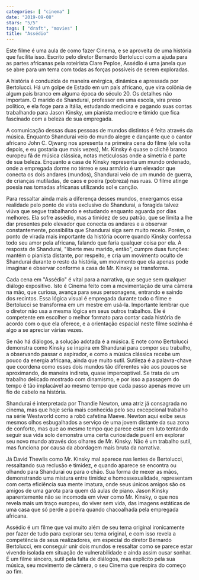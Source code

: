 ```yaml
---
categories: [ "cinema" ]
date: "2019-09-08"
stars: "5/5"
tags: [ "draft", "movies" ]
title: "Assédio"
---
```

Este filme é uma aula de como fazer Cinema, e se aproveita de uma
história que facilita isso. Escrito pelo diretor Bernardo Bertolucci
com a ajuda para as partes africanas pela roteirista Clare Peploe,
Assédio é uma janela que se abre para um tema com todas as forças
possíveis de serem exploradas.

A história é conduzida de maneira enérgica, dinâmica e apressada por
Bertolucci. Há um golpe de Estado em um país africano, que vira colônia
de algum país branco em alguma época do século 20. Os detalhes não
importam. O marido de Shandurai, professor em uma escola, vira preso
político, e ela foge para a Itália, estudando medicina e pagando suas
contas trabalhando para Jason Kinsky, um pianista medíocre e tímido
que fica fascinado com a beleza de sua empregada.

A comunicação dessas duas pessoas de mundos distintos é feita através
da música. Enquanto Shandurai veio do mundo alegre e dançante que o
cantor africano John C. Ojwang nos apresenta na primeira cena do filme
(ele volta depois, e eu gostaria que mais vezes), Mr. Kinsky é quase o
clichê branco europeu fã de música clássica, notas meticulosas onde
a simetria é parte de sua beleza. Enquanto a casa de Kinsky representa
um mundo ordenado, onde a empregada dorme no térreo e seu armário é um
elevador que conecta os dois andares (mundos), Shandurai veio de um mundo
de guerra, de crianças mutiladas, de caos e poeira (pobreza) nas ruas. O
filme atinge poesia nas tomadas africanas utilizando sol e canção.

Para ressaltar ainda mais a diferença desses mundos, enxergamos
essa realidade pelo ponto de vista exclusivo de Shandurai, a foragida
talvez viúva que segue trabalhando e estudando enquanto aguarda por
dias melhores. Ela sofre assédio, mas a timidez de seu patrão, que
se limita a lhe dar presentes pelo elevador que conecta os andares e
a observar constantemente, possibilita que Shandurai siga sem muito
receio. Porém, o ponto de virada mais importante da história ocorre
quando Kinsky confessa todo seu amor pela africana, falando que faria
qualquer coisa por ela. A resposta de Shandurai, "liberte meu marido,
então", cumpre duas funções: mantém o pianista distante, por respeito,
e cria um movimento oculto de Shandurai durante o resto da história,
um movimento que ela apenas pode imaginar e observar conforme a casa de
Mr. Kinsky se transforma.

Cada cena em "Assédio" é vital para a narrativa, que segue sem qualquer
diálogo expositivo. Isto é Cinema feito com a movimentação de uma
câmera na mão, que curiosa, avança para seus personagens, entrando e
saindo dos recintos. Essa lógica visual é empregada durante todo o filme
e Bertolucci se transforma em um mestre em usá-la. Importante lembrar
que o diretor não usa a mesma lógica em seus outros trabalhos. Ele
é competente em escolher o melhor formato para contar cada história
de acordo com o que ela oferece, e a orientação espacial neste filme
sozinha é algo a se apreciar várias vezes.

Se não há diálogos, a solução adotada é a música. E note como
Bertolucci demonstra como Kinsky se inspira em Shandurai para compor seu
trabalho, a observando passar o aspirador, e como a música clássica
recebe um pouco da energia africana, ainda que muito sutil. Sutileza é
a palavra-chave que coordena como esses dois mundos tão diferentes vão
aos poucos se aproximando, de maneira indireta, quase imperceptível. Se
trata de um trabalho delicado mostrado com dinamismo, e por isso a
passagem do tempo é tão implacável ao mesmo tempo que cada passo
apenas move um fio de cabelo na história.

Shandurai é interpretada por Thandie Newton, uma atriz já consagrada no
cinema, mas que hoje seria mais conhecida pelo seu excepcional trabalho
na série Westworld como a robô cafetina Maeve. Newton aqui exibe seus
mesmos olhos esbugalhados a serviço de uma jovem distante da sua zona
de conforto, mas que ao mesmo tempo que parece estar em luto tentando
seguir sua vida solo demonstra uma certa curiosidade pueril em explorar
seu novo mundo através dos olhares de Mr. Kinsky. Não é um trabalho
sutil, mas funciona por causa da abordagem mais bruta da narrativa.

Já David Thewlis como Mr. Kinsky mal aparece nas lentes de Bertolucci,
ressaltando sua reclusão e timidez, e quando aparece se encontra ou
olhando para Shandurai ou para o chão. Sua forma de mexer as mãos,
demonstrando uma mistura entre timidez e homossexualidade, representam
com certa eficiência sua mente imatura, onde seus únicos amigos
são os amigos de uma garota para quem dá aulas de piano. Jason Kinsky
aparentemente não se incomoda em viver como Mr. Kinsky, o que nos revela
mais um traço europeu, do viver sem vida, das imagens estáticas de uma
casa que só perde a poeira quando chacoalhada pela empregada africana.

Assédio é um filme que vai muito além de seu tema original ironicamente
por fazer de tudo para explorar seu tema original, e com isso revela
a competência de seus realizadores, em especial do diretor Bernardo
Bertolucci, em conseguir unir dois mundos e ressaltar como se parece
estar vivendo isolada em situação de vulnerabilidade e ainda assim
ousar sonhar. É um filme sincero, sutil pela falta de diálogos, mas
explícito pela sua música, seu movimento de câmera, o seu Cinema que
respira do começo ao fim.
